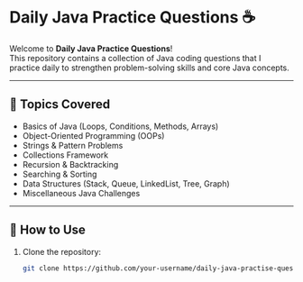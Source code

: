 # Daily Java Practice Questions ☕️

Welcome to **Daily Java Practice Questions**!  
This repository contains a collection of Java coding questions that I practice daily to strengthen problem-solving skills and core Java concepts.

---

## 📌 Topics Covered
- Basics of Java (Loops, Conditions, Methods, Arrays)
- Object-Oriented Programming (OOPs)
- Strings & Pattern Problems
- Collections Framework
- Recursion & Backtracking
- Searching & Sorting
- Data Structures (Stack, Queue, LinkedList, Tree, Graph)
- Miscellaneous Java Challenges

---

## 🚀 How to Use
1. Clone the repository:
   ```bash
   git clone https://github.com/your-username/daily-java-practise-questions.git
